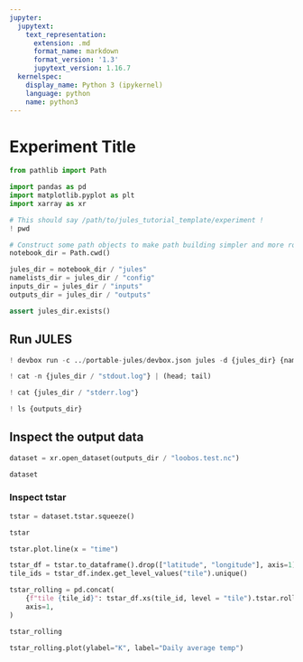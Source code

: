 ```yaml
---
jupyter:
  jupytext:
    text_representation:
      extension: .md
      format_name: markdown
      format_version: '1.3'
      jupytext_version: 1.16.7
  kernelspec:
    display_name: Python 3 (ipykernel)
    language: python
    name: python3
---
```


# Experiment Title

```python
from pathlib import Path

import pandas as pd
import matplotlib.pyplot as plt
import xarray as xr
```

```python
# This should say /path/to/jules_tutorial_template/experiment !
! pwd
```

```python
# Construct some path objects to make path building simpler and more robust
notebook_dir = Path.cwd()

jules_dir = notebook_dir / "jules"
namelists_dir = jules_dir / "config"
inputs_dir = jules_dir / "inputs"
outputs_dir = jules_dir / "outputs"

assert jules_dir.exists()
```

## Run JULES

```python
! devbox run -c ../portable-jules/devbox.json jules -d {jules_dir} {namelists_dir}
```

```python
! cat -n {jules_dir / "stdout.log"} | (head; tail)
```

```python
! cat {jules_dir / "stderr.log"}
```

```python
! ls {outputs_dir}
```

## Inspect the output data

```python
dataset = xr.open_dataset(outputs_dir / "loobos.test.nc")

dataset
```

### Inspect tstar

```python
tstar = dataset.tstar.squeeze()

tstar
```

```python
tstar.plot.line(x = "time")
```

```python
tstar_df = tstar.to_dataframe().drop(["latitude", "longitude"], axis=1)
tile_ids = tstar_df.index.get_level_values("tile").unique()

tstar_rolling = pd.concat(
    {f"tile {tile_id}": tstar_df.xs(tile_id, level = "tile").tstar.rolling(window="24h").mean() for tile_id in tile_ids},
    axis=1,
)

tstar_rolling
```

```python
tstar_rolling.plot(ylabel="K", label="Daily average temp")
```

```python

```
